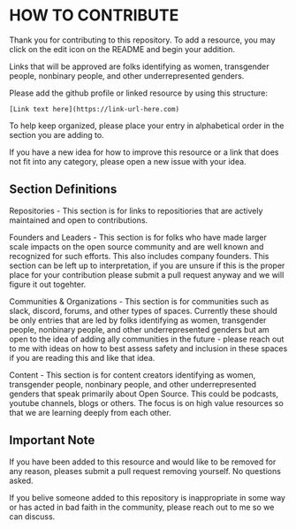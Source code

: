 # HOW TO CONTRIBUTE

Thank you for contributing to this repository.  To add a resource, you may click on the edit icon on the README and begin your addition.

Links that will be approved are folks identifying as women, transgender people, nonbinary people, and other underrepresented genders.

Please add the github profile or linked resource by using this structure:
```text
[Link text here](https://link-url-here.com)
```
To help keep organized, please place your entry in alphabetical order in the section you are adding to.

If you have a new idea for how to improve this resource or a link that does not fit into any category, please open a new issue with your idea.

## Section Definitions

Repositories - This section is for links to repositiories that are actively maintained and open to contributions.

Founders and Leaders - This section is for folks who have made larger scale impacts on the open source community and are well known and recognized for such efforts. This also includes company founders.  This section can be left up to interpretation, if you are unsure if this is the proper place for your contribution please submit a pull request anyway and we will figure it out togehter.

Communities & Organizations - This section is for communities such as slack, discord, forums, and other types of spaces. Currently these should be only entries that are led by folks identifying as women, transgender people, nonbinary people, and other underrepresented genders but am open to the idea of adding ally communities in the future - please reach out to me with ideas on how to best assess safety and inclusion in these spaces if you are reading this and like that idea.

Content - This section is for content creators identifying as women, transgender people, nonbinary people, and other underrepresented genders that speak primarily about Open Source. This could be podcasts, youtube channels, blogs or others.  The focus is on high value resources so that we are learning deeply from each other.

## Important Note

If you have been added to this resource and would like to be removed for any reason, pleases submit a pull request removing yourself. No questions asked.

If you belive someone added to this repository is inappropriate in some way or has acted in bad faith in the community, please reach out to me so we can discuss.


